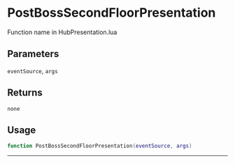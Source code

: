 # PostBossSecondFloorPresentation
Function name in HubPresentation.lua
## Parameters
`eventSource`, `args`
## Returns
`none`
## Usage
```lua
function PostBossSecondFloorPresentation(eventSource, args)
```
---
